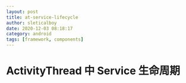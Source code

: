 ```yaml
---
layout: post
title: at-service-lifecycle
author: sleticalboy
date: 2020-12-03 08:18:17
category: android
tags: [framework, components]
---
```


# ActivityThread 中 Service 生命周期
